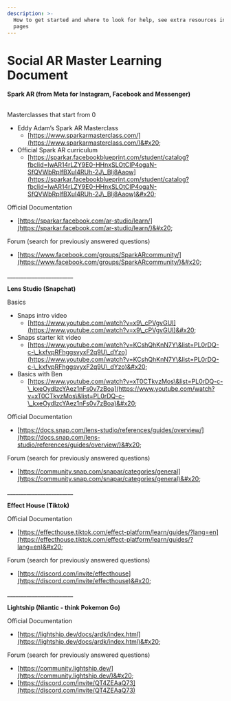 ```yaml
---
description: >-
  How to get started and where to look for help, see extra resources in the sub
  pages
---
```


# Social AR Master Learning Document

**Spark AR (from Meta for Instagram, Facebook and Messenger)**

\
Masterclasses that start from 0&#x20;

* Eddy Adam’s Spark AR Masterclass&#x20;
  * [https://www.sparkarmasterclass.com/](https://www.sparkarmasterclass.com/)&#x20;
* Official Spark AR curriculum
  * [https://sparkar.facebookblueprint.com/student/catalog?fbclid=IwAR14rLZY9E0-HHnxSLOtCIP4ogaN-SfQVWbRpIfBXuI4RUh-2J\_Blj8Aaow](https://sparkar.facebookblueprint.com/student/catalog?fbclid=IwAR14rLZY9E0-HHnxSLOtCIP4ogaN-SfQVWbRpIfBXuI4RUh-2J\_Blj8Aaow)&#x20;

Official Documentation&#x20;

* [https://sparkar.facebook.com/ar-studio/learn/](https://sparkar.facebook.com/ar-studio/learn/)&#x20;

Forum (search for previously answered questions)

* [https://www.facebook.com/groups/SparkARcommunity/](https://www.facebook.com/groups/SparkARcommunity/)&#x20;



\_\_\_\_\_\_\_\_\_\_\_\_\_\_\_\_\_\_\_\_\_\_\_\_

**Lens Studio (Snapchat)**

Basics&#x20;

* Snaps intro video
  * [https://www.youtube.com/watch?v=x9\_cPVgvGUI](https://www.youtube.com/watch?v=x9\_cPVgvGUI)&#x20;
* Snaps starter kit video&#x20;
  * [https://www.youtube.com/watch?v=KCshQhKnN7Y\&list=PL0rDQ-c-\_kxfvpRFhggsvyxF2q9U\_dYzo](https://www.youtube.com/watch?v=KCshQhKnN7Y\&list=PL0rDQ-c-\_kxfvpRFhggsvyxF2q9U\_dYzo)&#x20;
* Basics with Ben&#x20;
  * [https://www.youtube.com/watch?v=xT0CTkvzMos\&list=PL0rDQ-c-\_kxeOydIzcYAez1nFs0v7zBoa](https://www.youtube.com/watch?v=xT0CTkvzMos\&list=PL0rDQ-c-\_kxeOydIzcYAez1nFs0v7zBoa)&#x20;

Official Documentation&#x20;

* [https://docs.snap.com/lens-studio/references/guides/overview/](https://docs.snap.com/lens-studio/references/guides/overview/)&#x20;

Forum (search for previously answered questions)

* [https://community.snap.com/snapar/categories/general](https://community.snap.com/snapar/categories/general)&#x20;



\_\_\_\_\_\_\_\_\_\_\_\_\_\_\_\_\_\_\_\_\_\_\_\_&#x20;

**Effect House (Tiktok)**

Official Documentation&#x20;

* [https://effecthouse.tiktok.com/effect-platform/learn/guides/?lang=en](https://effecthouse.tiktok.com/effect-platform/learn/guides/?lang=en)&#x20;

Forum (search for previously answered questions)

* [https://discord.com/invite/effecthouse](https://discord.com/invite/effecthouse)&#x20;



\_\_\_\_\_\_\_\_\_\_\_\_\_\_\_\_\_\_\_\_\_\_\_\_

**Lightship (Niantic - think Pokemon Go)**

Official Documentation

* [ ](https://lightship.dev/docs/ardk/index.html)[https://lightship.dev/docs/ardk/index.html](https://lightship.dev/docs/ardk/index.html)&#x20;

Forum (search for previously answered questions)

* &#x20;[https://community.lightship.dev/](https://community.lightship.dev/)&#x20;
* [https://discord.com/invite/QT4ZEAaQ73](https://discord.com/invite/QT4ZEAaQ73)

